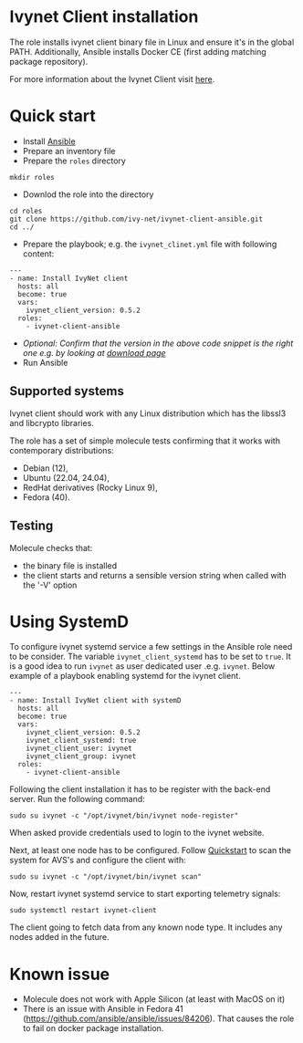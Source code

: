 # Ivynet Client installation

The role installs ivynet client binary file in Linux and ensure it's in the global PATH.
Additionally, Ansible installs Docker CE (first adding matching package repository).

For more information about the Ivynet Client visit [here](https://docs.ivynet.dev/).

# Quick start

* Install [Ansible](https://docs.ansible.com/ansible/latest/installation_guide/intro_installation.html#installing-and-upgrading-ansible)
* Prepare an inventory file
* Prepare the `roles` directory
```
mkdir roles
```
* Downlod the role into the directory
```
cd roles
git clone https://github.com/ivy-net/ivynet-client-ansible.git
cd ../
```
* Prepare the playbook; e.g. the `ivynet_clinet.yml` file with following content:
```
---
- name: Install IvyNet client
  hosts: all
  become: true
  vars:
    ivynet_client_version: 0.5.2
  roles:
    - ivynet-client-ansible
```
* _Optional: Confirm that the version in the above code snippet is the right one e.g. by looking at [download page](https://storage.googleapis.com/ivynet-share/index.html)_
* Run Ansible
## Supported systems

Ivynet client should work with any Linux distribution which has the libssl3 and libcrypto libraries.

The role has a set of simple molecule tests confirming that it works with contemporary distributions:

- Debian (12),
- Ubuntu (22.04, 24.04),
- RedHat derivatives (Rocky Linux 9),
- Fedora (40).


## Testing

Molecule checks that:
- the binary file is installed
- the client starts and returns a sensible version string when called with the '-V' option


# Using SystemD

To configure ivynet systemd service a few settings in the Ansible role need to be consider.
The variable `ivynet_client_systemd` has to be set to `true`.
It is a good idea to run `ivynet` as user dedicated user .e.g. `ivynet`.
Below example of a playbook enabling systemd for the ivynet client.
```
---
- name: Install IvyNet client with systemD
  hosts: all
  become: true
  vars:
    ivynet_client_version: 0.5.2
    ivynet_client_systemd: true
    ivynet_client_user: ivynet
    ivynet_client_group: ivynet
  roles:
    - ivynet-client-ansible

```

Following the client installation it has to be register with the back-end server.
Run the following command:
```
sudo su ivynet -c "/opt/ivynet/bin/ivynet node-register"
```
When asked provide credentials used to login to the ivynet website.

Next, at least one node has to be configured.
Follow [Quickstart](https://docs.ivynet.dev/docs/client/QuickstartGuide#scan-for-active-nodes-avss) to scan the system for AVS's and configure the client with:
```
sudo su ivynet -c "/opt/ivynet/bin/ivynet scan"
```

Now, restart ivynet systemd service to start exporting telemetry signals:
```
sudo systemctl restart ivynet-client
```
The client going to fetch data from any known node type.
It includes any nodes added in the future.


# Known issue

- Molecule does not work with Apple Silicon (at least with MacOS on it)
- There is an issue with Ansible in Fedora 41 (https://github.com/ansible/ansible/issues/84206).
That causes the role to fail on docker package installation.
